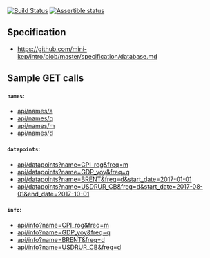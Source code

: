 [![Build Status](https://travis-ci.org/mini-kep/db.svg?branch=master)](https://travis-ci.org/mini-kep/db)
[![Assertible status](https://assertible.com/apis/56e34b07-ae3a-4248-937e-fef69d8ec2f2/status?api_token=VkiQoHOdjWU3vGv2)](https://assertible.com/dashboard#/services/56e34b07-ae3a-4248-937e-fef69d8ec2f2/results)

## Specification

- <https://github.com/mini-kep/intro/blob/master/specification/database.md>

## Sample GET calls 

#### ```names```:
- [api/names/a](https://minikep-db.herokuapp.com/api/names/a)
- [api/names/q](https://minikep-db.herokuapp.com/api/names/q)
- [api/names/m](https://minikep-db.herokuapp.com/api/names/m)
- [api/names/d](https://minikep-db.herokuapp.com/api/names/d)

#### ```datapoints```:
- [api/datapoints?name=CPI_rog&freq=m](https://minikep-db.herokuapp.com/api/datapoints?name=CPI_rog&freq=m)
- [api/datapoints?name=GDP_yoy&freq=q](https://minikep-db.herokuapp.com/api/datapoints?name=GDP_yoy&freq=q)
- [api/datapoints?name=BRENT&freq=d&start_date=2017-01-01](https://minikep-db.herokuapp.com/api/datapoints?name=BRENT&freq=d&start_date=2017-01-01)
- [api/datapoints?name=USDRUR_CB&freq=d&start_date=2017-08-01&end_date=2017-10-01](https://minikep-db.herokuapp.com/api/datapoints?name=USDRUR_CB&freq=d&start_date=2017-08-01&end_date=2017-10-01)


#### ```info```:
- [api/info?name=CPI_rog&freq=m](https://minikep-db.herokuapp.com/api/info?name=CPI_rog&freq=m)
- [api/info?name=GDP_yoy&freq=q](https://minikep-db.herokuapp.com/api/info?name=GDP_yoy&freq=q)
- [api/info?name=BRENT&freq=d](https://minikep-db.herokuapp.com/api/info?name=BRENT&freq=d)
- [api/info?name=USDRUR_CB&freq=d](https://minikep-db.herokuapp.com/api/info?name=USDRUR_CB&freq=d)

